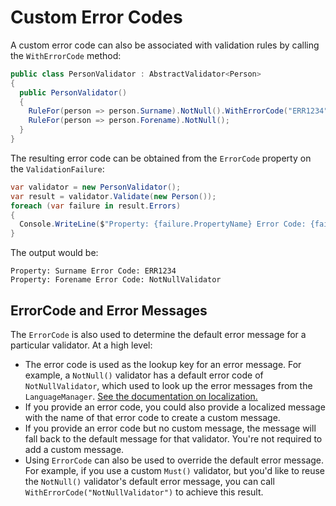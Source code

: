 # Custom Error Codes

A custom error code can also be associated with validation rules by calling the `WithErrorCode` method:

```csharp
public class PersonValidator : AbstractValidator<Person> 
{
  public PersonValidator() 
  {
    RuleFor(person => person.Surname).NotNull().WithErrorCode("ERR1234");        
    RuleFor(person => person.Forename).NotNull();
  }
}
```

The resulting error code can be obtained from the `ErrorCode` property on the `ValidationFailure`:

```csharp
var validator = new PersonValidator();
var result = validator.Validate(new Person());
foreach (var failure in result.Errors)
{
  Console.WriteLine($"Property: {failure.PropertyName} Error Code: {failure.ErrorCode}");
}
```

The output would be:

```
Property: Surname Error Code: ERR1234
Property: Forename Error Code: NotNullValidator
```

## ErrorCode and Error Messages

The `ErrorCode` is also used to determine the default error message for a particular validator. At a high level:

* The error code is used as the lookup key for an error message. For example, a `NotNull()` validator has a default error code of `NotNullValidator`, which used to look up the error messages from the `LanguageManager`. [See the documentation on localization.](localization)
* If you provide an error code, you could also provide a localized message with the name of that error code to create a custom message.
* If you provide an error code but no custom message, the message will fall back to the default message for that validator. You're not required to add a custom message.
* Using `ErrorCode` can also be used to override the default error message. For example, if you use a custom `Must()` validator, but you'd like to reuse the `NotNull()` validator's default error message, you can call `WithErrorCode("NotNullValidator")` to achieve this result.